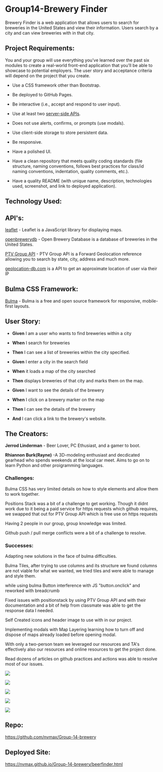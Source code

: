 # Group14-Brewery Finder

Brewery Finder is a web application that allows users to search for breweries in the United States and view their information.  Users search by a city and can view breweries with in that city.

## Project Requirements:

You and your group will use everything you’ve learned over the past six modules to create a real-world front-end application that you’ll be able to showcase to potential employers. The user story and acceptance criteria will depend on the project that you create.

* Use a CSS framework other than Bootstrap.

* Be deployed to GitHub Pages.

* Be interactive (i.e., accept and respond to user input).

* Use at least two [server-side APIs](https://coding-boot-camp.github.io/full-stack/apis/api-resources).

* Does not use alerts, confirms, or prompts (use modals).

* Use client-side storage to store persistent data.

* Be responsive.

* Have a polished UI.

* Have a clean repository that meets quality coding standards (file structure, naming conventions, follows best practices for class/id naming conventions, indentation, quality comments, etc.).

* Have a quality README (with unique name, description, technologies used, screenshot, and link to deployed application).


## Technology Used:

## API's:
[leaflet](https://leafletjs.com/) - Leaflet is a JavaScript library for displaying maps.

[openbrewerydb](https://openbrewerydb.com/) - Open Brewery Database is a database of breweries in the United States.

[PTV Group API](https://www.myptv.com/en) - PTV Group API is a Forward Geolocation reference allowing you to search by state, city, address and much more. 

[geolocation-db.com](http://geolocation-db.com) is a API to get an approximate location of user via their IP

## Bulma CSS Framework:
[Bulma](https://bulma.io/) - Bulma is a free and open source framework for responsive, mobile-first layouts.


## User Story:

* **Given** I am a user who wants to find breweries within a city
* **When** I search for breweries
* **Then** I can see a list of breweries within the city specified.

 * **Given** I enter a city in the search field
* **When** it loads a map of the city searched
* **Then** displays breweries of that city and marks them on the map.

* **Given** I want to see the details of the brewery
* **When**  I click on a brewery marker on the map
* **Then** I can see the details of the brewery
* **And** I can click a link to the brewery's website.


## The Creators:
**Jerrod Linderman** - Beer Lover, PC Ethusiast, and a gamer to boot. 

**Rhiannon Burk(Rayne)** -A 3D-modeling enthusiast and decdicated gearhead who spends weekends at the local car meet. Aims to go on to learn Python and other proigramming languages.

### Challenges: 

Bulma CSS has very limited details on how to style elements and allow them to work together.

Positions Stack was a bit of a challenge to get working. Though it didnt work due to it being a paid service for https requests which github requires, we swapped that out for PTV Group API which is free use on https requests 

Having 2 people in our group, group knowledge was limited. 

Github push / pull merge conflicts were a bit of a challenge to resolve.




### Successes:
Adapting new solutions in the face of bulma difficulties.

Bulma Tiles, after trying to use columns and its structure we found columns are not viable for what we wanted, we tried tiles and were able to manage and style them.

while using bulma Button interference with JS "button.onclick" and reworked with breadcrumb

Fixed issues with positionstack by using PTV Group API and with their documentation and a bit of help from classmate was able to get the response data I needed.  

Self Created icons and header image to use with in our project. 

Implementing modals with Map Layering learning how to turn off and dispose of maps already loaded before opening modal.

With only a two-person team we leveraged our resources and TA's effectively also our resources and online resources to get the project done.

Read dozens of articles on github practices and actions was able to resolve most of our issues.



![](/assets/images/index.png)

![](/assets/images/indexmodal.png)

![](/assets/images/breweryfinder.png)

![](/assets/images/citynotfound.png)

![](/assets/images/markerpin.png)



## Repo:
https://github.com/nvmax/Group-14-brewery

## Deployed Site:
https://nvmax.github.io/Group-14-brewery/beerfinder.html
